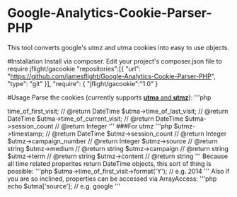 Google-Analytics-Cookie-Parser-PHP
==================================

This tool converts google's utmz and utma cookies into easy to use objects.

#Installation
Install via composer. Edit your project's composer.json file to require jflight/gacookie
	"repositories":[{
    	"url": "https://github.com/jamesflight/Google-Analytics-Cookie-Parser-PHP",
        "type": "git"
    }],
    "require": {
    	"jflight/gacookie":"1.0"
    }

#Usage
Parse the cookies (currently supports [__utma__ and __utmz__](https://developers.google.com/analytics/devguides/collection/analyticsjs/cookie-usage)):
'''php
<?php

use Jflight\GACookie\GACookie;

$utma = GACookie::parse('utma');
$utmz = GACookie::parse('utmz');
'''
You can now access cookie variables:
##For utma
'''php
	$utma->time_of_first_visit; // @return DateTime
	$utma->time_of_last_visit; // @return DateTime
	$utma->time_of_current_visit; // @return DateTime
	$utma->session_count // @return Integer
'''
###For utmz
'''php
	$utmz->timestamp; // @return DateTime
	$utmz->session_count // @return Integer
	$utmz->campaign_number // @return Integer
	$utmz->source // @return string
	$utmz->medium // @return string
	$utmz->campaign // @return string
	$utmz->term // @return string
	$utmz->content // @return string
'''
Because all time related properites return DateTime objects, this sort of thing is possible:
'''php
	$utma->time_of_first_visit->format('Y'); // e.g. 2014
'''
Also if you are so inclined, properties can be accessed via ArrayAccess:
'''php
	echo $utma['source']; // e.g. google
'''
